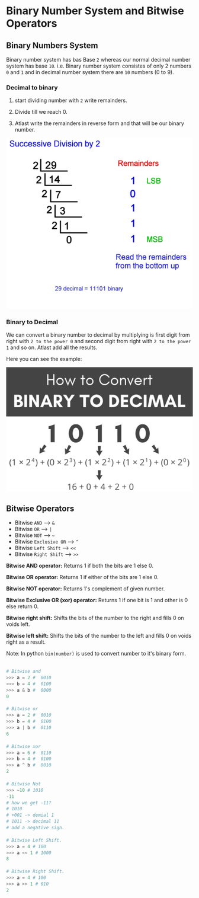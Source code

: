 # Binary Number System and Bitwise Operators

## Binary Numbers System

Binary number system has bas Base `2` whereas our normal decimal number system has base `10`. i.e. Binary number system consistes of only 2 numbers `0` and `1` and in decimal number system there are `10` numbers (0 to 9).

### Decimal to binary

1. start dividing number with `2` write remainders.

2. Divide till we reach 0.

3. Atlast write the remainders in reverse form and that will be our binary number.

![image info](./img/1.jpg)

### Binary to Decimal

We can convert a binary number to decimal by multiplying is first digit from right with `2 to the power 0` and second digit from right with `2 to the power 1` and so on. Atlast add all the results.

Here you can see the example:

![image info](./img/2.png)

## Bitwise Operators

- Bitwise `AND` --> `&`
- Bitwise `OR` --> `|`
- Bitwise `NOT` --> `~`
- Bitwise `Exclusive OR` --> `^`
- Bitwise `Left Shift` --> `<<`
- Bitwise `Right Shift` --> `>>`

**Bitwise AND operator:** Returns 1 if both the bits are 1 else 0.

**Bitwise OR operator:** Returns 1 if either of the bits are 1 else 0.

**Bitwise NOT operator:** Returns 1's complement of given number.

**Bitwise Exclusive OR (xor) operator:** Returns 1 if one bit is 1 and other is 0  else return 0.

**Bitwise right shift:** Shifts the bits of the number to the right and fills 0 on voids left.

**Bitwise left shift:** Shifts the bits of the number to the left and fills 0 on voids right as a result.

Note: In python `bin(number)` is used to convert number to it's binary form.

```python

# Bitwise and
>>> a = 2 #  0010
>>> b = 4 #  0100
>>> a & b #  0000
0

# Bitwise or
>>> a = 2 #  0010
>>> b = 4 #  0100
>>> a | b #  0110
6

# Bitwise xor
>>> a = 6 #  0110
>>> b = 4 #  0100
>>> a ^ b #  0010
2

# Bitwise Not
>>> ~10 # 1010
-11
# how we get -11?
# 1010
# +001 -> demial 1
# 1011 -> decimal 11
# add a negative sign.

# Bitwise Left Shift.
>>> a = 4 # 100
>>> a << 1 # 1000
8 

# Bitwise Right Shift.
>>> a = 4 # 100
>>> a >> 1 # 010
2
 
```
